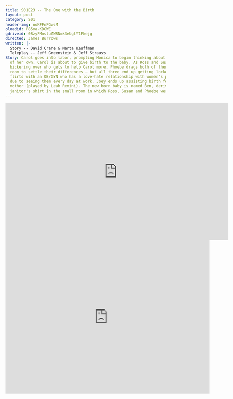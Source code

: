 ```yaml
---
title: S01E23 -- The One with the Birth
layout: post
category: S01
header-img: noKFFnPGwzM
oloadid: P85ya-KDGWE
gdriveid: 0BzyFMnstuAWRNmk3eUgtY1Fkejg
directed: James Burrows
written: |-
  Story -- David Crane & Marta Kauffman
  Teleplay -- Jeff Greenstein & Jeff Strauss
Story: Carol goes into labor, prompting Monica to begin thinking about having a baby
  of her own. Carol is about to give birth to the baby. As Ross and Susan cannot stop
  bickering over who gets to help Carol more, Phoebe drags both of them into a small
  room to settle their differences – but all three end up getting locked in. Rachel
  flirts with an OB/GYN who has a love-hate relationship with women's private parts
  due to seeing them every day at work. Joey ends up assisting birth for a single
  mother (played by Leah Remini). The new born baby is named Ben, derived from the
  janitor's shirt in the small room in which Ross, Susan and Phoebe were locked in.
---
```


<!--more--> 
<iframe src='https://openload.co/embed/P85ya-KDGWE/' width='700' height='430' frameborder='0' scrolling='no' allowfullscreen='allowfullscreen'></iframe> 
<iframe src='https://drive.google.com/file/d/0BzyFMnstuAWRNmk3eUgtY1Fkejg/preview' width='640' height='480' frameborder='0' scrolling='no' allowfullscreen='allowfullscreen'></iframe> 